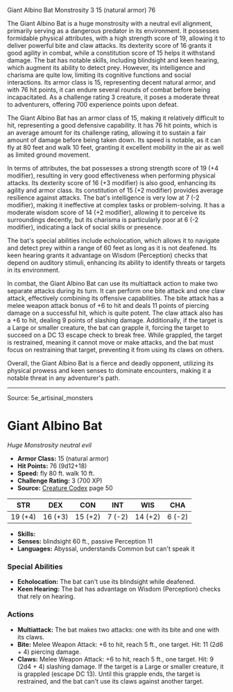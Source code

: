 <MonsterName/>Giant Albino Bat</MonsterName>
<CreatureType/>Monstrosity</CreatureType>
<CR/>3</CR>
<AC/>15 (natural armor)</AC>
<HP/>76</HP>
<summary>The Giant Albino Bat is a huge monstrosity with a neutral evil alignment, primarily serving as a dangerous predator in its environment. It possesses formidable physical attributes, with a high strength score of 19, allowing it to deliver powerful bite and claw attacks. Its dexterity score of 16 grants it good agility in combat, while a constitution score of 15 helps it withstand damage. The bat has notable skills, including blindsight and keen hearing, which augment its ability to detect prey. However, its intelligence and charisma are quite low, limiting its cognitive functions and social interactions. Its armor class is 15, representing decent natural armor, and with 76 hit points, it can endure several rounds of combat before being incapacitated. As a challenge rating 3 creature, it poses a moderate threat to adventurers, offering 700 experience points upon defeat.</summary>

<detail>

The Giant Albino Bat has an armor class of 15, making it relatively difficult to hit, representing a good defensive capability. It has 76 hit points, which is an average amount for its challenge rating, allowing it to sustain a fair amount of damage before being taken down. Its speed is notable, as it can fly at 80 feet and walk 10 feet, granting it excellent mobility in the air as well as limited ground movement.

In terms of attributes, the bat possesses a strong strength score of 19 (+4 modifier), resulting in very good effectiveness when performing physical attacks. Its dexterity score of 16 (+3 modifier) is also good, enhancing its agility and armor class. Its constitution of 15 (+2 modifier) provides average resilience against attacks. The bat's intelligence is very low at 7 (-2 modifier), making it ineffective at complex tasks or problem-solving. It has a moderate wisdom score of 14 (+2 modifier), allowing it to perceive its surroundings decently, but its charisma is particularly poor at 6 (-2 modifier), indicating a lack of social skills or presence.

The bat's special abilities include echolocation, which allows it to navigate and detect prey within a range of 60 feet as long as it is not deafened. Its keen hearing grants it advantage on Wisdom (Perception) checks that depend on auditory stimuli, enhancing its ability to identify threats or targets in its environment.

In combat, the Giant Albino Bat can use its multiattack action to make two separate attacks during its turn. It can perform one bite attack and one claw attack, effectively combining its offensive capabilities. The bite attack has a melee weapon attack bonus of +6 to hit and deals 11 points of piercing damage on a successful hit, which is quite potent. The claw attack also has a +6 to hit, dealing 9 points of slashing damage. Additionally, if the target is a Large or smaller creature, the bat can grapple it, forcing the target to succeed on a DC 13 escape check to break free. While grappled, the target is restrained, meaning it cannot move or make attacks, and the bat must focus on restraining that target, preventing it from using its claws on others.

Overall, the Giant Albino Bat is a fierce and deadly opponent, utilizing its physical prowess and keen senses to dominate encounters, making it a notable threat in any adventurer's path.</detail>



---

Source: 5e_artisinal_monsters

# Giant Albino Bat

*Huge* *Monstrosity* *neutral evil*

- **Armor Class:** 15 (natural armor)
- **Hit Points:** 76 (9d12+18)
- **Speed:** fly 80 ft. walk 10 ft.
- **Challenge Rating:** 3 (700 XP)
- **Source:** [Creature Codex](https://koboldpress.com/kpstore/product/creature-codex-for-5th-edition-dnd) page 50

| STR | DEX | CON | INT | WIS | CHA |
| --- | --- | --- | --- | --- | --- |
| 19 (+4) | 16 (+3) | 15 (+2) | 7 (-2) | 14 (+2) | 6 (-2) |

- **Skills:** 
- **Senses:** blindsight 60 ft., passive Perception 11
- **Languages:** Abyssal, understands Common but can't speak it

### Special Abilities

- **Echolocation:** The bat can't use its blindsight while deafened.
- **Keen Hearing:** The bat has advantage on Wisdom (Perception) checks that rely on hearing.

### Actions

- **Multiattack:** The bat makes two attacks: one with its bite and one with its claws.
- **Bite:** Melee Weapon Attack: +6 to hit, reach 5 ft., one target. Hit: 11 (2d6 + 4) piercing damage.
- **Claws:** Melee Weapon Attack: +6 to hit, reach 5 ft., one target. Hit: 9 (2d4 + 4) slashing damage. If the target is a Large or smaller creature, it is grappled (escape DC 13). Until this grapple ends, the target is restrained, and the bat can't use its claws against another target.




